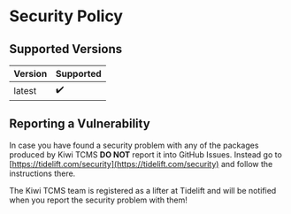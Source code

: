 # Security Policy

## Supported Versions

| Version | Supported          |
| ------- | ------------------ |
| latest  | :heavy_check_mark: |

## Reporting a Vulnerability

In case you have found a security problem with any of the packages produced
by Kiwi TCMS **DO NOT** report it into GitHub Issues. Instead go to
[https://tidelift.com/security](https://tidelift.com/security)
and follow the instructions there.

The Kiwi TCMS team is registered as a lifter at Tidelift and will be
notified when you report the security problem with them!
